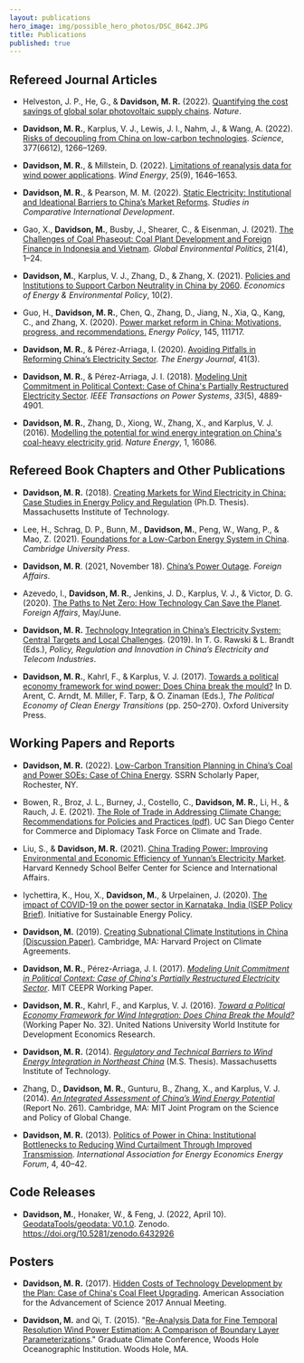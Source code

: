 ```yaml
---
layout: publications
hero_image: img/possible_hero_photos/DSC_8642.JPG
title: Publications
published: true
---
```


## Refereed Journal Articles ##

- Helveston, J. P., He, G., & **Davidson, M. R.** (2022). [Quantifying the cost savings of global solar photovoltaic supply chains](/2022-10-26-quantifying-cost-global-solar-supply-chains/). _Nature_.

- **Davidson, M. R.**, Karplus, V. J., Lewis, J. I., Nahm, J., & Wang, A. (2022). [Risks of decoupling from China on low-carbon technologies](/2022-09-15-risks-decoupling-china-low-carbon/). _Science_, 377(6612), 1266–1269.

- **Davidson, M. R.**, & Millstein, D. (2022). [Limitations of reanalysis data for wind power applications](/2022-06-06-limitations-reanalysis-wind-power/). _Wind Energy_, 25(9), 1646–1653.


- **Davidson, M. R.**, & Pearson, M. M. (2022). [Static Electricity: Institutional and Ideational Barriers to China’s Market Reforms](/2022-05-10-static-electricity/). _Studies in Comparative International Development_.

- Gao, X., **Davidson, M.**, Busby, J., Shearer, C., & Eisenman, J. (2021). [The Challenges of Coal Phaseout: Coal Plant Development and Foreign Finance in Indonesia and Vietnam](/2021-10-15-challenges-coal-phaseout-indonesia-vietnam/). _Global Environmental Politics_, 21(4), 1–24.

- **Davidson, M.**, Karplus, V. J., Zhang, D., & Zhang, X. (2021). [Policies and Institutions to Support Carbon Neutrality in China by 2060](/2021-08-24-policies-institutions-china-carbon-neutrality/). _Economics of Energy & Environmental Policy_, 10(2).

- Guo, H., **Davidson, M. R.**, Chen, Q., Zhang, D., Jiang, N., Xia, Q., Kang, C., and Zhang, X. (2020). [Power market reform in China: Motivations, progress, and recommendations.](/2020-07-23-china-power-market-reform-energy-policy/) _Energy Policy_, 145, 111717.

- **Davidson, M. R.**, & Pérez-Arriaga, I. (2020). [Avoiding Pitfalls in Reforming China’s Electricity Sector](/2019-12-16-avoiding-pitfalls-china-electricity-reforms/). _The Energy Journal_, 41(3).

- **Davidson, M. R.**, & Pérez-Arriaga, J. I. (2018). [Modeling Unit Commitment in Political Context: Case of China's Partially Restructured Electricity Sector](/2018-04-02-unit-commitment-china-political-context-ieee/). _IEEE Transactions on Power Systems_, _33_(5), 4889-4901.

- **Davidson, M. R.**, Zhang, D., Xiong, W., Zhang, X., and Karplus, V. J. (2016). [Modelling the potential for wind energy integration on China's coal-heavy electricity grid](/2016-06-20-modelling-wind-energy-potential-China/). _Nature Energy_, 1, 16086.


## Refereed Book Chapters and Other Publications ##
- **Davidson, M. R.** (2018). [Creating Markets for Wind Electricity in China: Case Studies in Energy Policy and Regulation](/dissertation-wind-markets-china/) (Ph.D. Thesis). Massachusetts Institute of Technology.

- Lee, H., Schrag, D. P., Bunn, M., **Davidson, M.**, Peng, W., Wang, P., & Mao, Z. (2021). [Foundations for a Low-Carbon Energy System in China](https://www.cambridge.org/core/books/foundations-for-a-lowcarbon-energy-system-in-china/1E9D1A1911D0395E1DC3503919138358). _Cambridge University Press_.

- **Davidson, M. R**. (2021, November 18). [China’s Power Outage](/2021-11-18-china-power-outage-foreign-affairs/). _Foreign Affairs_.

- Azevedo, I., **Davidson, M. R.**, Jenkins, J. D., Karplus, V. J., & Victor, D. G. (2020). [The Paths to Net Zero: How Technology Can Save the Planet](/2020-04-13-paths-to-net-zero/). _Foreign Affairs_, May/June.

- **Davidson, M. R.** [Technology Integration in China’s Electricity System: Central Targets and Local Challenges](/2019-06-30-cup-technology-integration-china-electricity/). (2019). In T. G. Rawski & L. Brandt (Eds.), _Policy, Regulation and Innovation in China’s Electricity and Telecom Industries_.


- **Davidson, M. R.**, Kahrl, F., & Karplus, V. J. (2017). [Towards a political economy framework for wind power: Does China break the mould?](/2017-04-12-oup-political-economy-framework-wind-china/) In D. Arent, C. Arndt, M. Miller, F. Tarp, & O. Zinaman (Eds.), _The Political Economy of Clean Energy Transitions_ (pp. 250–270). Oxford University Press.


## Working Papers and Reports ##

- **Davidson, M. R.** (2022). [Low-Carbon Transition Planning in China’s Coal and Power SOEs: Case of China Energy](/2022-06-03-low-carbon-transition-china-soe-china-energy/). SSRN Scholarly Paper, Rochester, NY.

- Bowen, R., Broz, J. L., Burney, J., Costello, C., **Davidson, M. R.**, Li, H., & Rauch, J. E. (2021). [The Role of Trade in Addressing Climate Change: Recommendations for Policies and Practices (pdf)](https://ccd.ucsd.edu/_files/2021-report_role-of-trade-in-addressing-climate-change.pdf). UC San Diego Center for Commerce and Diplomacy Task Force on Climate and Trade.

- Liu, S., & **Davidson, M. R.** (2021). [China Trading Power: Improving Environmental and Economic Efficiency of Yunnan’s Electricity Market](/2021-03-18-china-trading-power-yunnan-electricity-market/). Harvard Kennedy School Belfer Center for Science and International Affairs.


- Iychettira, K., Hou, X., **Davidson, M.**, & Urpelainen, J. (2020). [The impact of COVID-19 on the power sector in Karnataka, India (ISEP Policy Brief)](/2020-09-17-impact-covid-karnataka-electricity/). Initiative for Sustainable Energy Policy.

- **Davidson, M.** (2019). [Creating Subnational Climate Institutions in China (Discussion Paper)](/2019-12-18-subnational-china-climate-institutions/). Cambridge, MA: Harvard Project on Climate Agreements.

- **Davidson, M. R.**, Pérez-Arriaga, J. I. (2017). [_Modeling Unit Commitment in Political Context: Case of China's Partially Restructured Electricity Sector_](/2017-04-21-unit-commitment-china-political-context/). MIT CEEPR Working Paper.

- **Davidson, M. R.**, Kahrl, F., and Karplus, V. J. (2016). [_Toward a Political Economy Framework for Wind Integration: Does China Break the Mould?_](/2016-04-01-political-economy-framework-wind-china/) (Working Paper No. 32). United Nations University World Institute for Development Economics Research.

- **Davidson, M. R.** (2014). [_Regulatory and Technical Barriers to Wind Energy Integration in Northeast China_](/2014-05-09-ms-thesis/) (M.S. Thesis). Massachusetts Institute of Technology.

- Zhang, D., **Davidson, M. R.**, Gunturu, B., Zhang, X., and Karplus, V. J. (2014). [_An Integrated Assessment of China’s Wind Energy Potential_](/2014-04-01-integrated-assessment-china-wind-energy/) (Report No. 261). Cambridge, MA: MIT Joint Program on the Science and Policy of Global Change.

- **Davidson, M. R.** (2013). [Politics of Power in China: Institutional Bottlenecks to Reducing Wind Curtailment Through Improved Transmission](/2013-09-01-politics-power-china-wind-curtailment-transmission/). _International Association for Energy Economics Energy Forum_, 4, 40–42.

## Code Releases ##

- **Davidson, M.**, Honaker, W., & Feng, J. (2022, April 10). [GeodataTools/geodata: V0.1.0](/2022-05-13-geodata-package-launch/). Zenodo. https://doi.org/10.5281/zenodo.6432926


## Posters ##

- **Davidson, M. R.** (2017). [Hidden Costs of Technology Development by the Plan: Case of China's Coal Fleet Upgrading](/2017-03-10-hidden-costs-technology-china-coal/). American Association for the Advancement of Science 2017 Annual Meeting.

- **Davidson, M.** and Qi, T. (2015). "[Re-Analysis Data for Fine Temporal Resolution Wind Power Estimation: A Comparison of Boundary Layer Parameterizations](/2015-11-06-gcc-reanalysis-data-wind-applications/)." Graduate Climate Conference, Woods Hole Oceanographic Institution. Woods Hole, MA.
